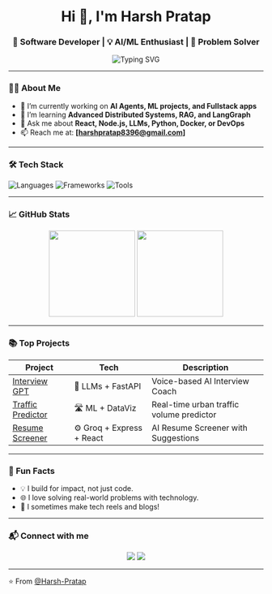 <!-- GitHub Profile README -->

<h1 align="center">Hi 👋, I'm Harsh Pratap</h1>
<h3 align="center">🚀 Software Developer | 💡 AI/ML Enthusiast | 🎯 Problem Solver</h3>

<p align="center">
  <img src="https://readme-typing-svg.demolab.com?font=Fira+Code&size=22&pause=1000&center=true&width=435&lines=Welcome+to+my+GitHub!;I'm+a+Tech+Explorer+%F0%9F%9A%80;Let's+Build+the+Future+Together!+%F0%9F%92%BB" alt="Typing SVG" />
</p>

---

### 👨‍💻 About Me

- 🔭 I’m currently working on **AI Agents, ML projects, and Fullstack apps**
- 🌱 I’m learning **Advanced Distributed Systems, RAG, and LangGraph**
- 💬 Ask me about **React, Node.js, LLMs, Python, Docker, or DevOps**
- 📫 Reach me at: **[harshpratap8396@gmail.com]**


---

### 🛠️ Tech Stack

![Languages](https://skillicons.dev/icons?i=python,c,java,js,html,css)
![Frameworks](https://skillicons.dev/icons?i=react,nextjs,nodejs,numpy,pandas,fastapi)
![Tools](https://skillicons.dev/icons?i=docker,git,github,linux,mysql,googlecolab,vscode)

---

### 📈 GitHub Stats

<p align="center">
  <img src="https://github-readme-stats.vercel.app/api?username=Harsh-Pratap&show_icons=true&theme=radical&hide_border=true" height="170">
  <img src="https://github-readme-streak-stats.herokuapp.com/?user=Harsh-Pratap&theme=radical&hide_border=true" height="170">
</p>

---

### 📚 Top Projects

| Project | Tech | Description |
|--------|------|-------------|
| [Interview GPT](https://github.com/Harsh-Pratap/interview-gpt-app) | 🧠 LLMs + FastAPI | Voice-based AI Interview Coach |
| [Traffic Predictor](https://github.com/Harsh-Pratap/traffic-predictor) | 🛣️ ML + DataViz | Real-time urban traffic volume predictor |
| [Resume Screener](https://github.com/Harsh-Pratap/resume-screener) | ⚙️ Groq + Express + React | AI Resume Screener with Suggestions |

---

### 🧠 Fun Facts

- 💡 I build for impact, not just code.
- 🌐 I love solving real-world problems with technology.
- 📸 I sometimes make tech reels and blogs!

---

### 📬 Connect with me

<p align="center">
  <a href="https://www.linkedin.com/in/pratapharsh"><img src="https://img.shields.io/badge/-LinkedIn-blue?logo=linkedin&style=for-the-badge"></a>
  <a href="mailto:harshpratap8396@gmail.com"><img src="https://img.shields.io/badge/-Gmail-red?logo=gmail&style=for-the-badge"></a>
 
</p>

---

⭐️ From [@Harsh-Pratap](https://github.com/Harsh-Pratap)

